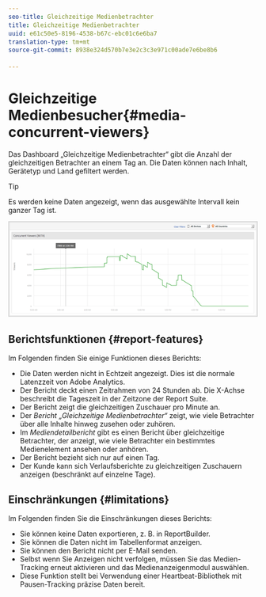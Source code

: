 ```yaml
---
seo-title: Gleichzeitige Medienbetrachter
title: Gleichzeitige Medienbetrachter
uuid: e61c50e5-8196-4538-b67c-ebc01c6e6ba7
translation-type: tm+mt
source-git-commit: 8938e324d570b7e3e2c3c3e971c00ade7e6be8b6

---
```



# Gleichzeitige Medienbesucher{#media-concurrent-viewers}

Das Dashboard „Gleichzeitige Medienbetrachter“ gibt die Anzahl der gleichzeitigen Betrachter an einem Tag an. Die Daten können nach Inhalt, Gerätetyp und Land gefiltert werden.

>[!TIP]
>
>Es werden keine Daten angezeigt, wenn das ausgewählte Intervall kein ganzer Tag ist.

![](assets/video-concurrent-viewers.png)

## Berichtsfunktionen {#report-features}

Im Folgenden finden Sie einige Funktionen dieses Berichts:

* Die Daten werden nicht in Echtzeit angezeigt. Dies ist die normale Latenzzeit von Adobe Analytics.
* Der Bericht deckt einen Zeitrahmen von 24 Stunden ab. Die X-Achse beschreibt die Tageszeit in der Zeitzone der Report Suite.
* Der Bericht zeigt die gleichzeitigen Zuschauer pro Minute an.
* Der *Bericht „Gleichzeitige Medienbetrachter“* zeigt, wie viele Betrachter über alle Inhalte hinweg zusehen oder zuhören.
* Im *Mediendetailbericht* gibt es einen Bericht über gleichzeitige Betrachter, der anzeigt, wie viele Betrachter ein bestimmtes Medienelement ansehen oder anhören.
* Der Bericht bezieht sich nur auf einen Tag.
* Der Kunde kann sich Verlaufsberichte zu gleichzeitigen Zuschauern anzeigen (beschränkt auf einzelne Tage).

## Einschränkungen {#limitations}

Im Folgenden finden Sie die Einschränkungen dieses Berichts:

* Sie können keine Daten exportieren, z. B. in ReportBuilder.
* Sie können die Daten nicht im Tabellenformat anzeigen.
* Sie können den Bericht nicht per E-Mail senden.
* Selbst wenn Sie Anzeigen nicht verfolgen, müssen Sie das Medien-Tracking erneut aktivieren und das Medienanzeigenmodul auswählen.
* Diese Funktion stellt bei Verwendung einer Heartbeat-Bibliothek mit Pausen-Tracking präzise Daten bereit.

